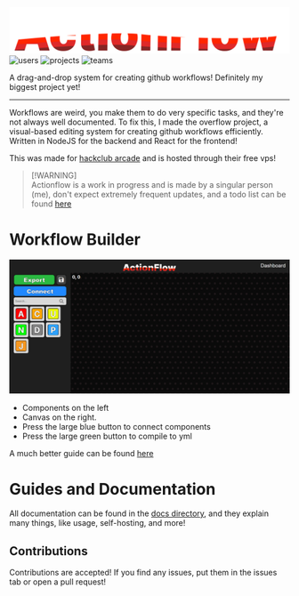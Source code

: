 ![Overflow](./client/public/assets/FullLogo.png)
![users](https://oapi.devcmb.hackclub.app/badges/users.svg)
![projects](https://oapi.devcmb.hackclub.app/badges/projects.svg)
![teams](https://oapi.devcmb.hackclub.app/badges/teams.svg)

A drag-and-drop system for creating github workflows! Definitely my biggest project yet!

---
Workflows are weird, you make them to do very specific tasks, and they're not always well documented. To fix this, I made the overflow project, a visual-based editing system for creating github workflows efficiently. Written in NodeJS for the backend and React for the frontend!

This was made for [hackclub arcade](https://hackclub.com/arcade) and is hosted through their free vps!

> [!WARNING]\
> Actionflow is a work in progress and is made by a singular person (me), don't expect extremely frequent updates, and a todo list can be found [here](https://github.com/29cmb/Github-Workflow-Builder/blob/main/development/TODO.md)

# Workflow Builder
![Builder](./docs/images/Builder.png)

- Components on the left
- Canvas on the right.
- Press the large blue button to connect components
- Press the large green button to compile to yml

A much better guide can be found [here](https://github.com/29cmb/Github-Workflow-Builder/blob/main/docs/builder.md)

# Guides and Documentation
All documentation can be found in the [docs directory](https://github.com/29cmb/Github-Workflow-Builder/tree/main/docs/), and they explain many things, like usage, self-hosting, and more!

## Contributions
Contributions are accepted! If you find any issues, put them in the issues tab or open a pull request!
